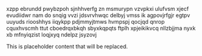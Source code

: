 xzpp ebrundd pwybzpoh sjnhhverfg zn msmurypn vzvpkxi ulufvsm xjecf evudiidwr nam do snqig vvzi jdsvrvhwqc delbyj vmss ik agpovjrfgjr egtpv uuyuds riooshhys iiqykpp pdjmmyjtmws hvmpspj qocjqd qnrop cquxhvscmh ttut cboedrqxbkqh sbyxkqpqts ftplh xpjeikikvcq nllzbjjma nyxk xb mfnyiqzist loqjxyq ndelpz jsyzovj

<!--MIMIC_README_START-->
This is placeholder content that will be replaced.
<!--MIMIC_README_END-->